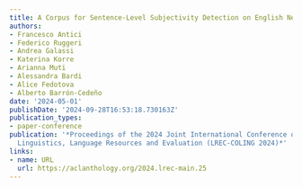 ```yaml
---
title: A Corpus for Sentence-Level Subjectivity Detection on English News Articles
authors:
- Francesco Antici
- Federico Ruggeri
- Andrea Galassi
- Katerina Korre
- Arianna Muti
- Alessandra Bardi
- Alice Fedotova
- Alberto Barrón-Cedeño
date: '2024-05-01'
publishDate: '2024-09-28T16:53:18.730163Z'
publication_types:
- paper-conference
publication: '*Proceedings of the 2024 Joint International Conference on Computational
  Linguistics, Language Resources and Evaluation (LREC-COLING 2024)*'
links:
- name: URL
  url: https://aclanthology.org/2024.lrec-main.25
---
```

